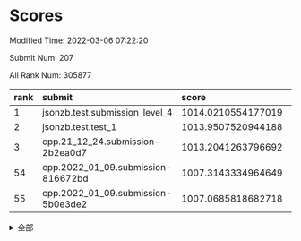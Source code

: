 # Scores

Modified Time: 2022-03-06 07:22:20

Submit Num: 207

All Rank Num: 305877

| rank |               submit               |       score        |       sigma        | pk_num |
| :--- | :--------------------------------- | :----------------- | :----------------- | :----- |
| 1    | jsonzb.test.submission_level_4     | 1014.0210554177019 | 0.8106854942107693 | 5911   |
| 2    | jsonzb.test.test_1                 | 1013.9507520944188 | 0.8392031652755014 | 5914   |
| 3    | cpp.21_12_24.submission-2b2ea0d7   | 1013.2041263796692 | 0.799012803634721  | 5904   |
| 54   | cpp.2022_01_09.submission-816672bd | 1007.3143334964649 | 0.7515861336470275 | 5907   |
| 55   | cpp.2022_01_09.submission-5b0e3de2 | 1007.0685818682718 | 0.7313926857465936 | 5910   |


<details>
<summary>全部</summary>

| rank |                 submit                 |       score        |       sigma        | pk_num |
| :--- | :------------------------------------- | :----------------- | :----------------- | :----- |
| 1    | jsonzb.test.submission_level_4         | 1014.0210554177019 | 0.8106854942107693 | 5911   |
| 2    | jsonzb.test.test_1                     | 1013.9507520944188 | 0.8392031652755014 | 5914   |
| 3    | cpp.21_12_24.submission-2b2ea0d7       | 1013.2041263796692 | 0.799012803634721  | 5904   |
| 4    | gobigger.level_3.submission_level_3_44 | 1011.853349876425  | 0.7846170030877925 | 5911   |
| 5    | gobigger.level_3.submission_level_3_27 | 1011.7892535038494 | 0.7758485149716232 | 5907   |
| 6    | gobigger.level_3.submission_level_3_47 | 1011.2185931935968 | 0.7667925803095929 | 5911   |
| 7    | gobigger.level_3.submission_level_3_31 | 1011.0445715372011 | 0.7676975407088655 | 5914   |
| 8    | gobigger.level_3.submission_level_3_29 | 1010.7976323879254 | 0.7932911877857566 | 5909   |
| 9    | gobigger.level_3.submission_level_3_34 | 1010.7836506293869 | 0.7687463545991932 | 5913   |
| 10   | gobigger.level_3.submission_level_3_9  | 1010.7610506102237 | 0.7776469284419298 | 5909   |
| 11   | gobigger.level_3.submission_level_3_7  | 1010.6459014535735 | 0.7588803933893739 | 5906   |
| 12   | gobigger.level_3.submission_level_3_6  | 1010.6423928836236 | 0.7704240746800659 | 5910   |
| 13   | gobigger.level_3.submission_level_3_19 | 1010.6204325736378 | 0.7756602203218509 | 5913   |
| 14   | gobigger.level_3.submission_level_3_25 | 1010.5991835165073 | 0.7735447394247413 | 5911   |
| 15   | gobigger.level_3.submission_level_3_46 | 1010.5193447355706 | 0.7687925425463547 | 5910   |
| 16   | gobigger.level_3.submission_level_3_38 | 1010.4251557193057 | 0.7581019380920794 | 5914   |
| 17   | gobigger.level_3.submission_level_3_13 | 1010.3708091337251 | 0.7627954908712107 | 5908   |
| 18   | gobigger.level_3.submission_level_3_23 | 1010.2834911584024 | 0.7499660140831192 | 5908   |
| 19   | gobigger.level_3.submission_level_3_42 | 1010.2274642228325 | 0.7530698415498489 | 5913   |
| 20   | gobigger.level_3.submission_level_3_17 | 1010.0995177317313 | 0.7694509675998447 | 5911   |
| 21   | gobigger.level_3.submission_level_3_48 | 1010.0872405419143 | 0.7758749416017721 | 5908   |
| 22   | gobigger.level_3.submission_level_3_1  | 1010.0433272081485 | 0.7520191281309498 | 5914   |
| 23   | gobigger.level_3.submission_level_3_28 | 1010.0200444752348 | 0.7624006934770275 | 5911   |
| 24   | gobigger.level_3.submission_level_3_32 | 1009.953977811966  | 0.7463156568695316 | 5908   |
| 25   | gobigger.level_3.submission_level_3_11 | 1009.9525471617766 | 0.7471705383362004 | 5910   |
| 26   | gobigger.level_3.submission_level_3_39 | 1009.928019183646  | 0.7423024830153349 | 5907   |
| 27   | gobigger.level_3.submission_level_3_5  | 1009.7564967796054 | 0.7633950102013184 | 5913   |
| 28   | gobigger.level_3.submission_level_3_15 | 1009.7179880456985 | 0.7418000607066702 | 5911   |
| 29   | gobigger.level_3.submission_level_3_45 | 1009.6804867347099 | 0.766837931930059  | 5911   |
| 30   | gobigger.level_3.submission_level_3_0  | 1009.597065569369  | 0.7494537724175009 | 5913   |
| 31   | gobigger.level_3.submission_level_3_49 | 1009.5858396947623 | 0.7309513100790216 | 5911   |
| 32   | gobigger.level_3.submission_level_3_8  | 1009.496728366504  | 0.744978695637329  | 5911   |
| 33   | gobigger.level_3.submission_level_3_26 | 1009.4886274315653 | 0.7594382328216616 | 5912   |
| 34   | gobigger.level_3.submission_level_3_20 | 1009.480382091608  | 0.7417590846819834 | 5912   |
| 35   | gobigger.level_3.submission_level_3_43 | 1009.4782464079643 | 0.7454265712905825 | 5909   |
| 36   | gobigger.level_3.submission_level_3_41 | 1009.4737060816026 | 0.7374176353115443 | 5911   |
| 37   | gobigger.level_3.submission_level_3_10 | 1009.4482163820694 | 0.756247449980613  | 5910   |
| 38   | gobigger.level_3.submission_level_3_22 | 1009.44192812641   | 0.7572439054564123 | 5905   |
| 39   | gobigger.level_3.submission_level_3_16 | 1009.3922856314584 | 0.7392768249663781 | 5912   |
| 40   | gobigger.level_3.submission_level_3_35 | 1009.3889421973189 | 0.7621590359302861 | 5911   |
| 41   | gobigger.level_3.submission_level_3_12 | 1009.314945884787  | 0.7499970317417857 | 5914   |
| 42   | gobigger.level_3.submission_level_3_4  | 1009.2105023491024 | 0.7466389052472193 | 5910   |
| 43   | gobigger.level_3.submission_level_3_37 | 1009.174346713511  | 0.7626802335748637 | 5905   |
| 44   | gobigger.level_3.submission_level_3_30 | 1009.1443132758192 | 0.7549925522401583 | 5914   |
| 45   | gobigger.level_3.submission_level_3_2  | 1009.1093971769251 | 0.7377541599150143 | 5913   |
| 46   | gobigger.level_3.submission_level_3_21 | 1008.920569113626  | 0.7410750360852952 | 5915   |
| 47   | gobigger.level_3.submission_level_3_24 | 1008.8041342259198 | 0.7534538423434803 | 5909   |
| 48   | gobigger.level_3.submission_level_3_18 | 1008.7729625110647 | 0.7575873603571943 | 5915   |
| 49   | gobigger.level_3.submission_level_3_33 | 1008.7250419291914 | 0.7419133892003515 | 5912   |
| 50   | gobigger.level_3.submission_level_3_36 | 1008.6903209740366 | 0.7477986077032823 | 5908   |
| 51   | gobigger.level_3.submission_level_3_40 | 1008.5710853696846 | 0.738983851987629  | 5909   |
| 52   | gobigger.level_3.submission_level_3_3  | 1008.5236602752854 | 0.7312836990060122 | 5907   |
| 53   | gobigger.level_3.submission_level_3_14 | 1008.3462092643389 | 0.7442180465367211 | 5909   |
| 54   | cpp.2022_01_09.submission-816672bd     | 1007.3143334964649 | 0.7515861336470275 | 5907   |
| 55   | cpp.2022_01_09.submission-5b0e3de2     | 1007.0685818682718 | 0.7313926857465936 | 5910   |
| 56   | gobigger.level_1.submission_level_1_32 | 1005.3191558608231 | 0.7114833311002836 | 5913   |
| 57   | gobigger.level_1.submission_level_1_4  | 1004.7279462577142 | 0.7145199148037943 | 5912   |
| 58   | gobigger.level_1.submission_level_1_3  | 1004.6824634977971 | 0.725969599611493  | 5906   |
| 59   | gobigger.level_1.submission_level_1_36 | 1004.6339581340875 | 0.7225831626301582 | 5915   |
| 60   | gobigger.level_1.submission_level_1_28 | 1004.5900016326458 | 0.7207938912993666 | 5915   |
| 61   | gobigger.level_1.submission_level_1_24 | 1004.3976793728548 | 0.7375903086735571 | 5911   |
| 62   | gobigger.level_1.submission_level_1_11 | 1004.3247042753065 | 0.7190934731612949 | 5911   |
| 63   | gobigger.level_1.submission_level_1_38 | 1004.2793732649706 | 0.7086779042256688 | 5909   |
| 64   | gobigger.level_1.submission_level_1_41 | 1004.2619119052152 | 0.7058261524471457 | 5908   |
| 65   | gobigger.level_1.submission_level_1_0  | 1004.0608257800793 | 0.7094298948079376 | 5912   |
| 66   | gobigger.level_1.submission_level_1_31 | 1004.0420717927913 | 0.710216732213208  | 5908   |
| 67   | gobigger.level_1.submission_level_1_43 | 1003.8548006793087 | 0.7085963701720981 | 5907   |
| 68   | gobigger.level_1.submission_level_1_26 | 1003.8318176928987 | 0.7054335035352877 | 5910   |
| 69   | gobigger.level_1.submission_level_1_45 | 1003.7847524439388 | 0.7245127054715886 | 5909   |
| 70   | gobigger.level_1.submission_level_1_6  | 1003.7513687637756 | 0.7100773309894752 | 5910   |
| 71   | gobigger.level_1.submission_level_1_2  | 1003.7311842587942 | 0.7130473884131951 | 5913   |
| 72   | gobigger.level_1.submission_level_1_25 | 1003.6825841443733 | 0.7117020133851668 | 5908   |
| 73   | gobigger.level_1.submission_level_1_17 | 1003.6701991151742 | 0.7131786648269803 | 5908   |
| 74   | gobigger.level_1.submission_level_1_39 | 1003.6658633725225 | 0.7115603742688007 | 5910   |
| 75   | gobigger.level_1.submission_level_1_49 | 1003.6322403087304 | 0.7193674817819188 | 5910   |
| 76   | gobigger.level_1.submission_level_1_5  | 1003.6125436745601 | 0.7115440510718543 | 5913   |
| 77   | gobigger.level_1.submission_level_1_10 | 1003.6088452079482 | 0.7169980623786455 | 5908   |
| 78   | gobigger.level_1.submission_level_1_16 | 1003.541541764628  | 0.7139145041369488 | 5906   |
| 79   | gobigger.level_1.submission_level_1_48 | 1003.5044362913015 | 0.7167098778377117 | 5910   |
| 80   | gobigger.level_1.submission_level_1_33 | 1003.4867141394127 | 0.7220526374099011 | 5911   |
| 81   | gobigger.level_1.submission_level_1_37 | 1003.4587978433096 | 0.7266607983636617 | 5912   |
| 82   | gobigger.level_1.submission_level_1_46 | 1003.34947785622   | 0.7131535854974086 | 5911   |
| 83   | gobigger.level_1.submission_level_1_44 | 1003.3341309526763 | 0.7161971888169024 | 5909   |
| 84   | gobigger.level_1.submission_level_1_9  | 1003.3234211839742 | 0.7093166107900011 | 5912   |
| 85   | gobigger.level_1.submission_level_1_21 | 1003.2543477769037 | 0.7171544033943906 | 5907   |
| 86   | gobigger.level_1.submission_level_1_19 | 1003.1821742907662 | 0.7246764866524976 | 5908   |
| 87   | gobigger.level_1.submission_level_1_12 | 1003.1006756426186 | 0.7278303800539879 | 5908   |
| 88   | gobigger.level_1.submission_level_1_14 | 1002.9433735737335 | 0.7129994691918137 | 5909   |
| 89   | gobigger.level_1.submission_level_1_7  | 1002.9128724004136 | 0.7135172828562735 | 5912   |
| 90   | gobigger.level_1.submission_level_1_40 | 1002.8957462707185 | 0.7286281754513637 | 5912   |
| 91   | gobigger.level_1.submission_level_1_42 | 1002.8467497405738 | 0.7113290652062251 | 5914   |
| 92   | gobigger.level_1.submission_level_1_29 | 1002.8341231915599 | 0.7178843821917561 | 5908   |
| 93   | gobigger.level_1.submission_level_1_30 | 1002.7975945339139 | 0.7164013818173177 | 5915   |
| 94   | gobigger.level_1.submission_level_1_15 | 1002.7708923714622 | 0.7189365399311834 | 5914   |
| 95   | gobigger.level_1.submission_level_1_8  | 1002.7622985715716 | 0.7262845055725732 | 5911   |
| 96   | gobigger.level_1.submission_level_1_35 | 1002.7557704753398 | 0.708639029893685  | 5909   |
| 97   | gobigger.level_1.submission_level_1_34 | 1002.6019938105695 | 0.7154643963910459 | 5914   |
| 98   | gobigger.level_1.submission_level_1_23 | 1002.4920441471651 | 0.7221017375138965 | 5912   |
| 99   | gobigger.level_1.submission_level_1_1  | 1002.4690686972259 | 0.7149052397288966 | 5910   |
| 100  | gobigger.level_1.submission_level_1_13 | 1002.405316223432  | 0.7176776078244177 | 5909   |
| 101  | gobigger.level_1.submission_level_1_18 | 1002.3198907117638 | 0.7148024362008818 | 5910   |
| 102  | gobigger.level_1.submission_level_1_22 | 1002.2249785204828 | 0.7132719265743293 | 5912   |
| 103  | gobigger.level_1.submission_level_1_27 | 1002.0763954685432 | 0.7113004358865009 | 5911   |
| 104  | gobigger.level_1.submission_level_1_20 | 1001.8204186870678 | 0.7109536835743641 | 5911   |
| 105  | gobigger.level_1.submission_level_1_47 | 1001.4666504316466 | 0.7242738693663235 | 5915   |
| 106  | gobigger.random.submission_random_15   | 998.0122919032366  | 0.7099538753984463 | 5911   |
| 107  | gobigger.random.submission_random_1    | 997.1879682296847  | 0.7184088156601792 | 5909   |
| 108  | gobigger.random.submission_random_13   | 997.053112706745   | 0.7122931083514418 | 5911   |
| 109  | gobigger.random.submission_random_4    | 997.0338164141108  | 0.7088065275249835 | 5912   |
| 110  | gobigger.random.submission_random_24   | 996.8389480876777  | 0.7111994199914183 | 5911   |
| 111  | gobigger.random.submission_random_43   | 996.7712553134486  | 0.6924927894643977 | 5917   |
| 112  | gobigger.random.submission_random_49   | 996.7659025613339  | 0.7092498038382384 | 5910   |
| 113  | gobigger.random.submission_random_21   | 996.7117615712436  | 0.6991814356168212 | 5909   |
| 114  | gobigger.random.submission_random_28   | 996.6733071095872  | 0.7202713105549298 | 5905   |
| 115  | gobigger.random.submission_random_39   | 996.3998016613757  | 0.7065978495292662 | 5914   |
| 116  | gobigger.random.submission_random_10   | 996.3808652329385  | 0.7329678392971993 | 5910   |
| 117  | gobigger.random.submission_random_14   | 996.3172713617365  | 0.7143557518802892 | 5910   |
| 118  | gobigger.random.submission_random_35   | 996.2798134398466  | 0.7117876317606985 | 5911   |
| 119  | gobigger.random.submission_random_37   | 996.251210393898   | 0.705978246735429  | 5912   |
| 120  | gobigger.random.submission_random_2    | 996.1962060434525  | 0.72273238540275   | 5911   |
| 121  | gobigger.random.submission_random_46   | 996.1536214169538  | 0.722356665754125  | 5908   |
| 122  | gobigger.random.submission_random_17   | 996.1338122556062  | 0.7009894470885963 | 5912   |
| 123  | gobigger.random.submission_random_12   | 996.0093549634076  | 0.7190955715724976 | 5912   |
| 124  | gobigger.random.submission_random_0    | 996.0073916929223  | 0.7074983146667897 | 5909   |
| 125  | gobigger.random.submission_random_27   | 995.9681522715688  | 0.7184766882827027 | 5913   |
| 126  | gobigger.random.submission_random_45   | 995.9668599934721  | 0.7260142017618666 | 5916   |
| 127  | gobigger.random.submission_random_31   | 995.9472552833257  | 0.7119291851226609 | 5912   |
| 128  | gobigger.random.submission_random_22   | 995.908115148164   | 0.7092874604198337 | 5909   |
| 129  | gobigger.random.submission_random_23   | 995.8841478752433  | 0.7039936776969888 | 5908   |
| 130  | gobigger.random.submission_random_26   | 995.8703358387886  | 0.7088492392346933 | 5908   |
| 131  | gobigger.random.submission_random_20   | 995.8525363789028  | 0.7160503146482207 | 5906   |
| 132  | gobigger.random.submission_random_42   | 995.7847609886331  | 0.7178041170602589 | 5912   |
| 133  | gobigger.random.submission_random_38   | 995.7592769335674  | 0.7135281287218905 | 5913   |
| 134  | gobigger.random.submission_random_40   | 995.7433837447253  | 0.7320069545389245 | 5911   |
| 135  | gobigger.random.submission_random_48   | 995.6328141888615  | 0.7102815530829386 | 5913   |
| 136  | gobigger.random.submission_random_41   | 995.6224378888611  | 0.7130286741521091 | 5918   |
| 137  | gobigger.random.submission_random_9    | 995.5299868482641  | 0.7077110293234261 | 5909   |
| 138  | gobigger.random.submission_random_25   | 995.4653385651471  | 0.7019513717371684 | 5909   |
| 139  | gobigger.random.submission_random_34   | 995.4583968714405  | 0.7201481163814473 | 5910   |
| 140  | gobigger.random.submission_random_11   | 995.4180696066312  | 0.7080809003808995 | 5906   |
| 141  | gobigger.random.submission_random_47   | 995.4125586681644  | 0.7225463219171614 | 5912   |
| 142  | gobigger.random.submission_random_6    | 995.3880456525993  | 0.7149065400454517 | 5916   |
| 143  | gobigger.random.submission_random_44   | 995.3724665558476  | 0.7126255653823274 | 5909   |
| 144  | gobigger.random.submission_random_19   | 995.3649649463973  | 0.7195075033479941 | 5907   |
| 145  | gobigger.random.submission_random_3    | 995.3418061014601  | 0.7183841510498139 | 5912   |
| 146  | gobigger.random.submission_random_36   | 995.3371119771441  | 0.6995141559453567 | 5909   |
| 147  | gobigger.random.submission_random_30   | 995.3182726095737  | 0.719636894896432  | 5909   |
| 148  | gobigger.random.submission_random_32   | 995.1844016315717  | 0.7114296384322283 | 5912   |
| 149  | gobigger.random.submission_random_16   | 995.1136904466314  | 0.7049921134853341 | 5913   |
| 150  | gobigger.random.submission_random_29   | 995.1049739917679  | 0.7153749493803007 | 5910   |
| 151  | gobigger.random.submission_random_5    | 995.0699648812832  | 0.7155364229967074 | 5911   |
| 152  | gobigger.random.submission_random_8    | 995.0159684078907  | 0.7157859067258173 | 5914   |
| 153  | gobigger.random.submission_random_7    | 994.8992922948257  | 0.7079477438286433 | 5913   |
| 154  | gobigger.random.submission_random_18   | 994.8707963081495  | 0.708380067912628  | 5914   |
| 155  | gobigger.random.submission_random_33   | 994.716207293278   | 0.7229444592539853 | 5914   |
| 156  | gobigger.level_2.submission_level_2_42 | 993.667882811564   | 0.739390024100109  | 5909   |
| 157  | gobigger.level_2.submission_level_2_11 | 993.5889791415208  | 0.7266256258261636 | 5910   |
| 158  | gobigger.level_2.submission_level_2_44 | 993.3740586694802  | 0.7368531784160737 | 5905   |
| 159  | gobigger.level_2.submission_level_2_31 | 993.3413652178834  | 0.7388583852447391 | 5917   |
| 160  | gobigger.level_2.submission_level_2_0  | 993.2493537839358  | 0.7460165209875878 | 5913   |
| 161  | gobigger.level_2.submission_level_2_18 | 993.0551565941449  | 0.7439870541813596 | 5912   |
| 162  | gobigger.level_2.submission_level_2_46 | 993.0163960634937  | 0.7682476389883944 | 5909   |
| 163  | gobigger.level_2.submission_level_2_9  | 993.0084993189877  | 0.7300705557965176 | 5907   |
| 164  | gobigger.level_2.submission_level_2_36 | 992.9741946010514  | 0.7414192893021014 | 5909   |
| 165  | gobigger.level_2.submission_level_2_8  | 992.965644253808   | 0.7377967592392342 | 5914   |
| 166  | gobigger.level_2.submission_level_2_4  | 992.9527082719627  | 0.7502926090963702 | 5914   |
| 167  | gobigger.level_2.submission_level_2_48 | 992.7972189824434  | 0.7473454169150442 | 5914   |
| 168  | gobigger.level_2.submission_level_2_19 | 992.7878547894725  | 0.7379223724718279 | 5905   |
| 169  | gobigger.level_2.submission_level_2_17 | 992.6676490882442  | 0.7339343509452902 | 5911   |
| 170  | gobigger.level_2.submission_level_2_14 | 992.6665624971614  | 0.7443709392282704 | 5912   |
| 171  | gobigger.level_2.submission_level_2_20 | 992.6648554434822  | 0.7413688145589244 | 5913   |
| 172  | gobigger.level_2.submission_level_2_25 | 992.595228222549   | 0.7235735325255583 | 5913   |
| 173  | gobigger.level_2.submission_level_2_24 | 992.5513663213587  | 0.7388979664525905 | 5914   |
| 174  | gobigger.level_2.submission_level_2_27 | 992.4854566433704  | 0.7332172917930805 | 5911   |
| 175  | gobigger.level_2.submission_level_2_34 | 992.3765693018125  | 0.7305533201674751 | 5911   |
| 176  | gobigger.level_2.submission_level_2_7  | 992.3683319019281  | 0.7392159767700284 | 5910   |
| 177  | gobigger.level_2.submission_level_2_6  | 992.3677417822607  | 0.739444186441799  | 5913   |
| 178  | gobigger.level_2.submission_level_2_10 | 992.3422721154565  | 0.7419213059079204 | 5918   |
| 179  | gobigger.level_2.submission_level_2_12 | 992.2709699833146  | 0.7247217467974398 | 5912   |
| 180  | gobigger.level_2.submission_level_2_43 | 992.2643254201347  | 0.7489039202602508 | 5913   |
| 181  | gobigger.level_2.submission_level_2_15 | 992.1891853954885  | 0.7482411454504171 | 5911   |
| 182  | gobigger.level_2.submission_level_2_41 | 992.0768876248554  | 0.7598706552322773 | 5912   |
| 183  | gobigger.level_2.submission_level_2_1  | 992.0463525907048  | 0.7713437350618084 | 5909   |
| 184  | gobigger.level_2.submission_level_2_29 | 991.8919591089606  | 0.7621850453839915 | 5907   |
| 185  | gobigger.level_2.submission_level_2_35 | 991.7121374880059  | 0.7496842238672421 | 5911   |
| 186  | gobigger.level_2.submission_level_2_26 | 991.6769136859177  | 0.7472997008950119 | 5907   |
| 187  | gobigger.level_2.submission_level_2_2  | 991.5807496710079  | 0.7599546782484911 | 5911   |
| 188  | gobigger.level_2.submission_level_2_33 | 991.5514466922027  | 0.7515693326719336 | 5909   |
| 189  | gobigger.level_2.submission_level_2_37 | 991.5436969830017  | 0.7549505151385452 | 5909   |
| 190  | gobigger.level_2.submission_level_2_32 | 991.5239815526073  | 0.7471476620943535 | 5912   |
| 191  | gobigger.level_2.submission_level_2_22 | 991.5010936054923  | 0.7651016775379939 | 5905   |
| 192  | gobigger.level_2.submission_level_2_39 | 991.4977789937259  | 0.751598989254257  | 5908   |
| 193  | gobigger.level_2.submission_level_2_28 | 991.4868197651222  | 0.7592519504271721 | 5912   |
| 194  | gobigger.level_2.submission_level_2_16 | 991.3109453496653  | 0.7789273244241808 | 5907   |
| 195  | gobigger.level_2.submission_level_2_45 | 991.2893911932262  | 0.7401750380265563 | 5909   |
| 196  | gobigger.level_2.submission_level_2_30 | 991.2468729988793  | 0.7578766878921745 | 5910   |
| 197  | gobigger.level_2.submission_level_2_38 | 991.1449757788969  | 0.7424989917907872 | 5912   |
| 198  | gobigger.level_2.submission_level_2_13 | 991.0921970588713  | 0.7568740046288467 | 5911   |
| 199  | gobigger.level_2.submission_level_2_3  | 991.0588946003757  | 0.7555698858700913 | 5914   |
| 200  | gobigger.level_2.submission_level_2_23 | 990.9115719615352  | 0.7411427726534932 | 5911   |
| 201  | gobigger.level_2.submission_level_2_49 | 990.8811171779596  | 0.7654296594218004 | 5908   |
| 202  | gobigger.level_2.submission_level_2_47 | 990.7491825426822  | 0.7459510025278053 | 5912   |
| 203  | gobigger.level_2.submission_level_2_40 | 990.5784486724464  | 0.7604090340253422 | 5911   |
| 204  | gobigger.level_2.submission_level_2_5  | 990.3881103607066  | 0.7480478455875855 | 5911   |
| 205  | gobigger.level_2.submission_level_2_21 | 990.349959721421   | 0.7825621826496668 | 5910   |
| 206  | gobigger.none.submission_none_1        | 977.1680011615136  | 1.373580044615845  | 5909   |
| 207  | gobigger.none.submission_none_0        | 976.0622757650649  | 1.3682096411996483 | 5910   |

</details>
